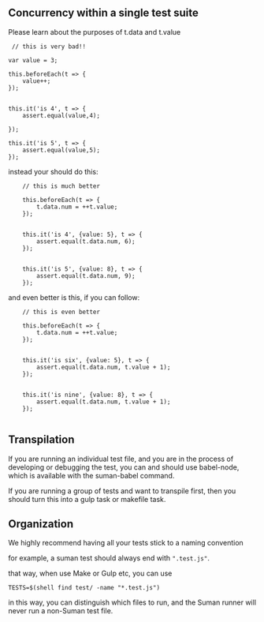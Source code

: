 ## Concurrency within a single test suite

Please learn about the purposes of t.data and t.value


```
 // this is very bad!!

var value = 3;

this.beforeEach(t => {
    value++;
});


this.it('is 4', t => {
    assert.equal(value,4);

});

this.it('is 5', t => {
    assert.equal(value,5);
});

```

instead your should do this:


```
    // this is much better

    this.beforeEach(t => {
        t.data.num = ++t.value;
    });


    this.it('is 4', {value: 5}, t => {
        assert.equal(t.data.num, 6);
    });


    this.it('is 5', {value: 8}, t => {
        assert.equal(t.data.num, 9);
    });

```

and even better is this, if you can follow:

```
    // this is even better

    this.beforeEach(t => {
        t.data.num = ++t.value;
    });


    this.it('is six', {value: 5}, t => {
        assert.equal(t.data.num, t.value + 1);
    });


    this.it('is nine', {value: 8}, t => {
        assert.equal(t.data.num, t.value + 1);
    });
    
```

## Transpilation

If you are running an individual test file, and you are in the process of developing or debugging the test, you can and should use
babel-node, which is available with the suman-babel command.

If you are running a group of tests and want to transpile first, then you should turn this into a 
gulp task or makefile task.


## Organization

We highly recommend having all your tests stick to a naming convention

for example, a suman test should always end with ```".test.js"```.

that way, when use Make or Gulp etc, you can use

```TESTS=$(shell find test/ -name "*.test.js")```

in this way, you can distinguish which files to run, and the Suman
runner will never run a non-Suman test file.




